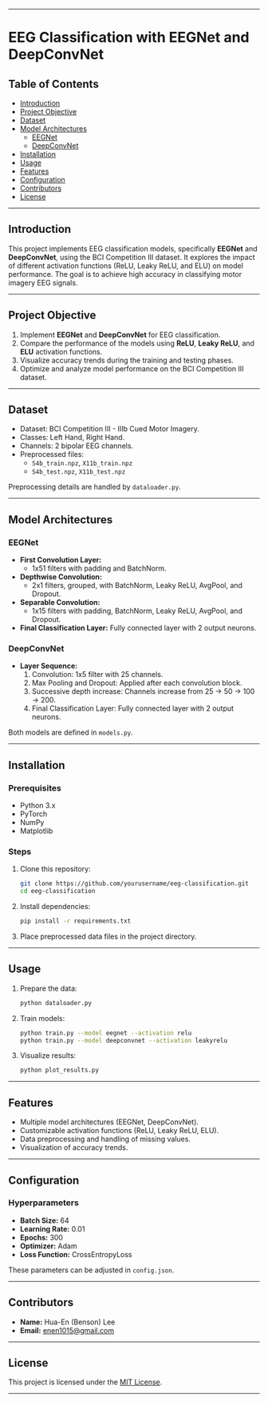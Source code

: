 

---

# EEG Classification with EEGNet and DeepConvNet

## Table of Contents
- [Introduction](#introduction)
- [Project Objective](#project-objective)
- [Dataset](#dataset)
- [Model Architectures](#model-architectures)
  - [EEGNet](#eegnet)
  - [DeepConvNet](#deepconvnet)
- [Installation](#installation)
- [Usage](#usage)
- [Features](#features)
- [Configuration](#configuration)
- [Contributors](#contributors)
- [License](#license)

---

## Introduction

This project implements EEG classification models, specifically **EEGNet** and **DeepConvNet**, using the BCI Competition III dataset. It explores the impact of different activation functions (ReLU, Leaky ReLU, and ELU) on model performance. The goal is to achieve high accuracy in classifying motor imagery EEG signals.

---

## Project Objective

1. Implement **EEGNet** and **DeepConvNet** for EEG classification.
2. Compare the performance of the models using **ReLU**, **Leaky ReLU**, and **ELU** activation functions.
3. Visualize accuracy trends during the training and testing phases.
4. Optimize and analyze model performance on the BCI Competition III dataset.

---

## Dataset

- Dataset: BCI Competition III - IIIb Cued Motor Imagery.
- Classes: Left Hand, Right Hand.
- Channels: 2 bipolar EEG channels.
- Preprocessed files:
  - `S4b_train.npz`, `X11b_train.npz`
  - `S4b_test.npz`, `X11b_test.npz`

Preprocessing details are handled by `dataloader.py`.

---

## Model Architectures

### EEGNet
- **First Convolution Layer:** 
  - 1x51 filters with padding and BatchNorm.
- **Depthwise Convolution:** 
  - 2x1 filters, grouped, with BatchNorm, Leaky ReLU, AvgPool, and Dropout.
- **Separable Convolution:** 
  - 1x15 filters with padding, BatchNorm, Leaky ReLU, AvgPool, and Dropout.
- **Final Classification Layer:** Fully connected layer with 2 output neurons.

### DeepConvNet
- **Layer Sequence:**
  1. Convolution: 1x5 filter with 25 channels.
  2. Max Pooling and Dropout: Applied after each convolution block.
  3. Successive depth increase: Channels increase from 25 → 50 → 100 → 200.
  4. Final Classification Layer: Fully connected layer with 2 output neurons.

Both models are defined in `models.py`.

---

## Installation

### Prerequisites
- Python 3.x
- PyTorch
- NumPy
- Matplotlib

### Steps
1. Clone this repository:
   ```bash
   git clone https://github.com/yourusername/eeg-classification.git
   cd eeg-classification
   ```
2. Install dependencies:
   ```bash
   pip install -r requirements.txt
   ```
3. Place preprocessed data files in the project directory.

---

## Usage

1. Prepare the data:
   ```bash
   python dataloader.py
   ```
2. Train models:
   ```bash
   python train.py --model eegnet --activation relu
   python train.py --model deepconvnet --activation leakyrelu
   ```
3. Visualize results:
   ```bash
   python plot_results.py
   ```

---

## Features
- Multiple model architectures (EEGNet, DeepConvNet).
- Customizable activation functions (ReLU, Leaky ReLU, ELU).
- Data preprocessing and handling of missing values.
- Visualization of accuracy trends.

---

## Configuration

### Hyperparameters
- **Batch Size:** 64
- **Learning Rate:** 0.01
- **Epochs:** 300
- **Optimizer:** Adam
- **Loss Function:** CrossEntropyLoss

These parameters can be adjusted in `config.json`.

---

## Contributors
- **Name:** Hua-En (Benson) Lee
- **Email:** enen1015@gmail.com

---

## License

This project is licensed under the [MIT License](LICENSE).

---
